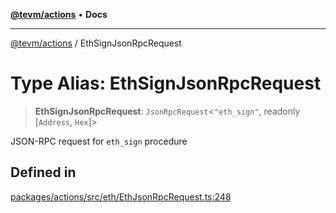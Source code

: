 [**@tevm/actions**](../README.md) • **Docs**

***

[@tevm/actions](../globals.md) / EthSignJsonRpcRequest

# Type Alias: EthSignJsonRpcRequest

> **EthSignJsonRpcRequest**: `JsonRpcRequest`\<`"eth_sign"`, readonly [`Address`, `Hex`]\>

JSON-RPC request for `eth_sign` procedure

## Defined in

[packages/actions/src/eth/EthJsonRpcRequest.ts:248](https://github.com/evmts/tevm-monorepo/blob/main/packages/actions/src/eth/EthJsonRpcRequest.ts#L248)
